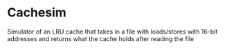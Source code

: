# Cachesim
Simulator of an LRU cache that takes in a file with loads/stores with 16-bit addresses and returns what the cache holds after reading the file
